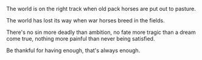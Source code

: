 The world is on the right track
when old pack horses are put out to pasture.

The world has lost its way
when war horses breed in the fields.

There's no sin more deadly than ambition,
no fate more tragic than a dream come true,
nothing more painful than never being satisfied.

Be thankful for having enough,
that's always enough.
